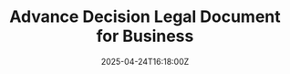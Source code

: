 ---
title: Advance Decision Legal Document for Business
linkTitle: Advance Decision Legal Document for Business
date: '2025-04-24T16:18:00Z'
weight: 1
description: No content
draft: false
ref: advance-decision-legal-document-for-business
---